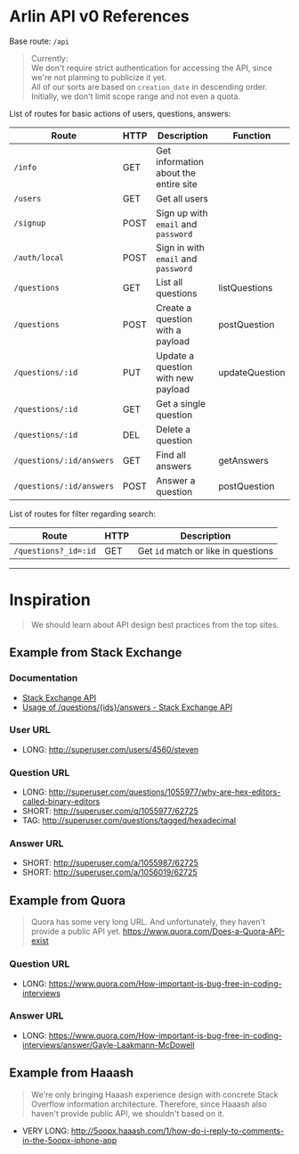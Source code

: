 Arlin API v0 References
=======================

Base route: `/api`

> Currently:  
> We don't require strict authentication for accessing the API, since we're not planning to publicize it yet.  
> All of our sorts are based on `creation_date` in descending order. Initially, we don't limit scope range and not even a quota.

List of routes for basic actions of users, questions, answers:

| Route | HTTP | Description | Function
|-------|------|-------------|---------
| `/info`  | GET  | Get information about the entire site
| `/users` | GET  | Get all users
| `/signup` | POST | Sign up with `email` and `password`
| `/auth/local` | POST | Sign in with `email` and `password`
| `/questions`     | GET  | List all questions | listQuestions
| `/questions`     | POST | Create a question with a payload | postQuestion
| `/questions/:id` | PUT  | Update a question with new payload | updateQuestion
| `/questions/:id` | GET  | Get a single question
| `/questions/:id` | DEL  | Delete a question
| `/questions/:id/answers` | GET | Find all answers | getAnswers
| `/questions/:id/answers` | POST | Answer a question | postQuestion

List of routes for filter regarding search:

| Route | HTTP | Description
|-------|------|------------
| `/questions?_id=:id` | GET | Get `id` match or like in questions

*  *  *  *  *  *  *  *  *  *  *  *  *  *  *  *  *  *  *  *

Inspiration
===========

> We should learn about API design best practices from the top sites.

Example from Stack Exchange
---------------------------

### Documentation

+ [Stack Exchange API](https://api.stackexchange.com/docs)
+ [Usage of /questions/{ids}/answers - Stack Exchange API](https://api.stackexchange.com/docs/answers-on-questions)

### User URL

+ LONG: http://superuser.com/users/4560/steven

### Question URL

+ LONG: http://superuser.com/questions/1055977/why-are-hex-editors-called-binary-editors
+ SHORT: http://superuser.com/q/1055977/62725
+ TAG: http://superuser.com/questions/tagged/hexadecimal

### Answer URL

+ SHORT: http://superuser.com/a/1055987/62725
+ SHORT: http://superuser.com/a/1056019/62725

Example from Quora
------------------

> Quora has some very long URL. And unfortunately, they haven't provide a public API yet. <https://www.quora.com/Does-a-Quora-API-exist>

### Question URL

+ LONG: https://www.quora.com/How-important-is-bug-free-in-coding-interviews

### Answer URL

+ LONG: https://www.quora.com/How-important-is-bug-free-in-coding-interviews/answer/Gayle-Laakmann-McDowell

Example from Haaash
-------------------

> We're only bringing Haaash experience design with concrete Stack Overflow information architecture. Therefore, since Haaash also haven't provide public API, we shouldn't based on it.

+ VERY LONG: http://5oopx.haaash.com/1/how-do-i-reply-to-comments-in-the-5oopx-iphone-app
